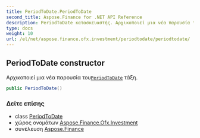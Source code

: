 ```yaml
---
title: PeriodToDate.PeriodToDate
second_title: Aspose.Finance for .NET API Reference
description: PeriodToDate κατασκευαστής. Αρχικοποιεί μια νέα παρουσία τουPeriodToDate τάξη.
type: docs
weight: 10
url: /el/net/aspose.finance.ofx.investment/periodtodate/periodtodate/
---
```

## PeriodToDate constructor

Αρχικοποιεί μια νέα παρουσία του[`PeriodToDate`](../) τάξη.

```csharp
public PeriodToDate()
```

### Δείτε επίσης

* class [PeriodToDate](../)
* χώρος ονομάτων [Aspose.Finance.Ofx.Investment](../../periodtodate/)
* συνέλευση [Aspose.Finance](../../../)


